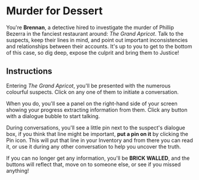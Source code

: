# Murder for Dessert

You're **Brennan**, a detective hired to investigate the murder of Phillip Bezerra in the fanciest restaurant around: *The Grand Apricot*. Talk to the suspects, keep their lines in mind, and point out important inconsistencies and relationships between their accounts. It's up to you to get to the bottom of this case, so dig deep, expose the culprit and bring them to Justice!

## Instructions
Entering *The Grand Apricot*, you'll be presented with the numerous colourful suspects. Click on any one of them to initiate a conversation.

When you do, you'll see a panel on the right-hand side of your screen showing your progress extracting information from them. Click any button with a dialogue bubble to start talking.

During conversations, you'll see a little pin next to the suspect's dialogue box, if you think that line might be important, **put a pin on it** by clicking the Pin icon. This will put that line in your Inventory and from there you can read it, or use it during any other conversation to help you uncover the truth.

If you can no longer get any information, you'll be **BRICK WALLED**, and the buttons will reflect that, move on to someone else, or see if you missed anything!

